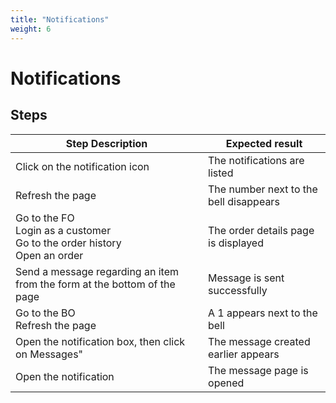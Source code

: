 ```yaml
---
title: "Notifications"
weight: 6
---
```


# Notifications
## Steps
| Step Description | Expected result |
| ----- | ----- |
| Click on the notification icon | The notifications are listed |
| Refresh the page | The number next to the bell disappears |
| Go to the FO<br>Login as a customer<br>Go to the order history<br>Open an order | The order details page is displayed |
| Send a message regarding an item from the form at the bottom of the page | Message is sent successfully |
| Go to the BO<br>Refresh the page | A 1 appears next to the bell |
| Open the notification box, then click on Messages" | The message created earlier appears |
| Open the notification | The message page is opened |
